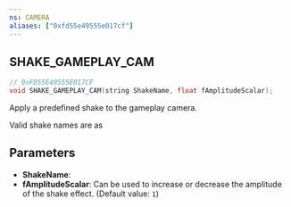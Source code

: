```yaml
---
ns: CAMERA
aliases: ["0xfd55e49555e017cf"]
---
```

## SHAKE_GAMEPLAY_CAM

```c
// 0xFD55E49555E017CF
void SHAKE_GAMEPLAY_CAM(string ShakeName, float fAmplitudeScalar);
```

Apply a predefined shake to the gameplay camera.

Valid shake names are as


## Parameters
* **ShakeName**: 
* **fAmplitudeScalar**: Can be used to increase or decrease the amplitude of the shake effect. (Default value: `1`)
